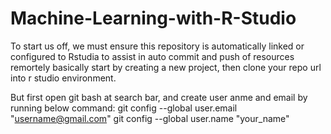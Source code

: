 # Machine-Learning-with-R-Studio
To start us off, we must ensure this repository is automatically linked or configured to Rstudia to assist in auto commit and push of resources remortely
basically start by creating a new project, then clone your repo url into r studio environment.

But first open git bash at search bar, and create user anme and email by running below command:
git config --global user.email "username@gmail.com"
git config --global user.name "your_name"

